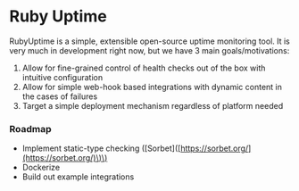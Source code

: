 # Ruby Uptime

RubyUptime is a simple, extensible open-source uptime monitoring tool. It is very much in development right now, but we have 3 main goals/motivations:

1. Allow for fine-grained control of health checks out of the box with intuitive configuration
2. Allow for simple web-hook based integrations with dynamic content in the cases of failures
3. Target a simple deployment mechanism regardless of platform needed

### Roadmap

* Implement static-type checking \(\[Sorbet\]\([https://sorbet.org/](https://sorbet.org/)\)\)
* Dockerize
* Build out example integrations

